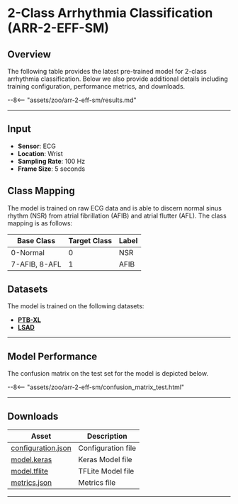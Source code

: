 # 2-Class Arrhythmia Classification (ARR-2-EFF-SM)


## <span class="sk-h2-span">Overview</span>

The following table provides the latest pre-trained model for 2-class arrhythmia classification. Below we also provide additional details including training configuration, performance metrics, and downloads.

--8<-- "assets/zoo/arr-2-eff-sm/results.md"

---

## <span class="sk-h2-span">Input</span>

- **Sensor**: ECG
- **Location**: Wrist
- **Sampling Rate**: 100 Hz
- **Frame Size**: 5 seconds

## <span class="sk-h2-span">Class Mapping</span>

The model is trained on raw ECG data and is able to discern normal sinus rhythm (NSR) from atrial fibrillation (AFIB) and atrial flutter (AFL). The class mapping is as follows:


| Base Class    | Target Class | Label     |
| ------------- | ------------ | --------- |
| 0-Normal      | 0            | NSR       |
| 7-AFIB, 8-AFL | 1            | AFIB      |


## <span class="sk-h2-span">Datasets</span>

The model is trained on the following datasets:

- **[PTB-XL](../datasets/ptbxl.md)**
- **[LSAD](../datasets/lsad.md)**

---

## <span class="sk-h2-span">Model Performance</span>

The confusion matrix on the test set for the model is depicted below.

<div class="sk-plotly-graph-div">
--8<-- "assets/zoo/arr-2-eff-sm/confusion_matrix_test.html"
</div>

---

## <span class="sk-h2-span">Downloads</span>

| Asset                                                                | Description                   |
| -------------------------------------------------------------------- | ----------------------------- |
| [configuration.json](https://ambiqai-model-zoo.s3.us-west-2.amazonaws.com/heartkit/rhythm/arr-2-eff-sm/latest/configuration.json)   | Configuration file            |
| [model.keras](https://ambiqai-model-zoo.s3.us-west-2.amazonaws.com/heartkit/rhythm/arr-2-eff-sm/latest/model.keras)            | Keras Model file              |
| [model.tflite](https://ambiqai-model-zoo.s3.us-west-2.amazonaws.com/heartkit/rhythm/arr-2-eff-sm/latest/model.tflite)       | TFLite Model file             |
| [metrics.json](https://ambiqai-model-zoo.s3.us-west-2.amazonaws.com/heartkit/rhythm/arr-2-eff-sm/latest/arr-2-eff-sm/metrics.json)       | Metrics file                  |

---
